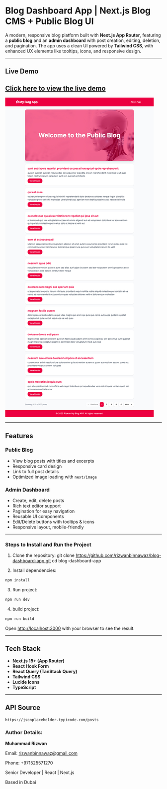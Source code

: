 # Blog Dashboard App | Next.js Blog CMS + Public Blog UI

A modern, responsive blog platform built with **Next.js App Router**, featuring a **public blog** and an **admin dashboard** with post creation, editing, deletion, and pagination. The app uses a clean UI powered by **Tailwind CSS**, with enhanced UX elements like tooltips, icons, and responsive design.

---

## Live Demo

[Click here to view the live demo](https://blog-dashboard-app.vercel.app/)
---

![Banner](./public/demo.jpg)

---

## Features

### Public Blog
- View blog posts with titles and excerpts
- Responsive card design
- Link to full post details
- Optimized image loading with `next/image`

### Admin Dashboard
- Create, edit, delete posts
- Rich text editor support
- Pagination for easy navigation
- Reusable UI components
- Edit/Delete buttons with tooltips & icons
- Responsive layout, mobile-friendly

---



### Steps to Install and Run the Project

1. Clone the repository:
git clone https://github.com/rizwanbinnawaz/blog-dashboard-app.git
cd blog-dashboard-app

2. Install dependencies:
```bash
npm install
```

3. Run project:
```bash
npm run dev
```

4. build project:
```bash
npm run build
```

Open [http://localhost:3000](http://localhost:3000) with your browser to see the result.


---

## Tech Stack

- **Next.js 15+ (App Router)**
- **React Hook Form**
- **React Query (TanStack Query)**
- **Tailwind CSS**
- **Lucide Icons**
- **TypeScript**

---



## API Source
```bash
https://jsonplaceholder.typicode.com/posts
```


### Author Details:

**Muhammad Rizwan** 

Email: rizwanbinnawaz@gmail.com

Phone: +971525571270

Senior Developer | React | Next.js  

Based in Dubai
